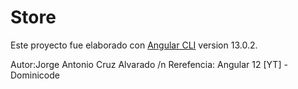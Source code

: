 # Store

Este proyecto fue elaborado con [Angular CLI](https://github.com/angular/angular-cli) version 13.0.2.

Autor:Jorge Antonio Cruz Alvarado /n
Rerefencia: Angular 12 [YT] - Dominicode 
